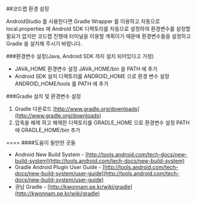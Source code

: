 ##코드랩 환경 설정

AndroidStudio 를 사용한다면 Gradle Wrapper 를 이용하고 자동으로 local.properties 에 Android SDK 디렉토리를 자동으로 설정하여 환경변수를 설정할 필요가 없지만 코드랩 진행에 터미널을 이용할 계획이기 때문에 환경변수들을 설정하고 Gradle 을 설치해 주시기 바랍니다.

###환경변수 설정(Java, Android SDK 까지 설치 되어있다고 가정)
- JAVA_HOME 환경변수 설정 JAVA_HOME/bin 을 PATH 에 추가
- Android SDK 설치 디렉토리를 ANDROID_HOME 으로 환경 변수 설정 ANDROID_HOME/tools 를 PATH 에 추가

###Gradle 설치 및 환경변수 설정
1. Gradle 다운로드 [http://www.gradle.org/downloads](http://www.gradle.org/downloads)
2. 압축을 해제 하고 해제한 디렉토리를 GRADLE_HOME 으로 환경변수 설정 PATH 에 GRADLE_HOME/bin 추가

====
####도움이 될만한 곳들

- Android New Build System - [http://tools.android.com/tech-docs/new-build-system](http://tools.android.com/tech-docs/new-build-system)
- Gradle Android Plugin User Guide - [http://tools.android.com/tech-docs/new-build-system/user-guide](http://tools.android.com/tech-docs/new-build-system/user-guide)
- 권남 Gradle - [http://kwonnam.pe.kr/wiki/gradle](http://kwonnam.pe.kr/wiki/gradle)

